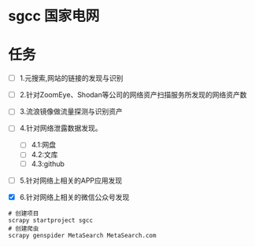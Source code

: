 # sgcc 国家电网
# 任务
- [ ] 1.元搜索,网站的链接的发现与识别
- [ ] 2.针对ZoomEye、Shodan等公司的网络资产扫描服务所发现的网络资产数
- [ ] 3.流浪镜像做流量探测与识别资产
- [ ] 4.针对网络泄露数据发现。
    - [ ] 4.1:网盘
    - [ ] 4.2:文库
    - [ ] 4.3:github
- [ ] 5.针对网络上相关的APP应用发现
- [x] 6.针对网络上相关的微信公众号发现


```shell script
# 创建项目
scrapy startproject sgcc
# 创建爬虫
scrapy genspider MetaSearch MetaSearch.com
```

 
